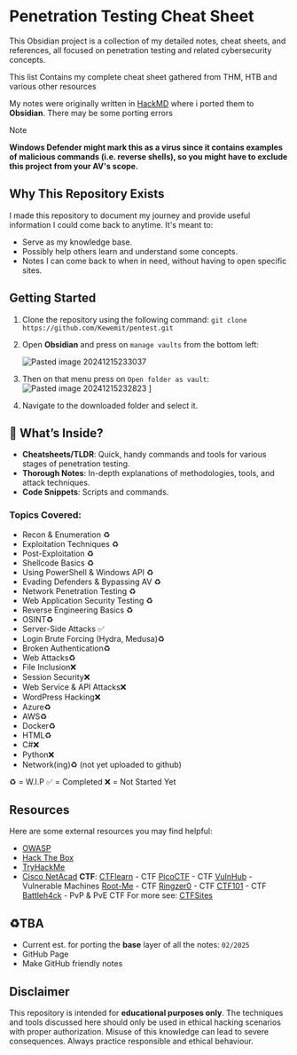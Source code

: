 # Penetration Testing Cheat Sheet
This Obsidian project is a collection of my detailed notes, cheat sheets, and references, all focused on penetration testing and related cybersecurity concepts. 

This list Contains my complete cheat sheet gathered from THM, HTB and various other resources

My notes were originally written in [HackMD](https://hackmd.io) where i ported them to **Obsidian**. There may be some porting errors 

> [!NOTE]
> **Windows Defender might mark this as a virus since it contains examples of malicious commands (i.e. reverse shells), so you might have to exclude this project from your AV's scope.**
## Why This Repository Exists
I made this repository to document my journey and provide useful information I could come back to anytime. It's meant to:
- Serve as my knowledge base.
- Possibly help others learn and understand some concepts.
- Notes I can come back to when in need, without having to open specific sites.
## Getting Started

1. Clone the repository using the following command:
	`git clone https://github.com/Kewemit/pentest.git`
2. Open **Obsidian** and press on `manage vaults` from the bottom left:

	 ![Pasted image 20241215233037](https://github.com/user-attachments/assets/22d93b76-eb93-4bbd-b983-3228eba49048)


3. Then on that menu press on ``Open folder as vault``:
	![Pasted image 20241215232823](https://github.com/user-attachments/assets/93f6815c-4057-4306-898e-c116994310f3)
]
4. Navigate to the downloaded folder and select it.
## 📖 What’s Inside?

- **Cheatsheets/TLDR**: Quick, handy commands and tools for various stages of penetration testing.
- **Thorough Notes**: In-depth explanations of methodologies, tools, and attack techniques.
- **Code Snippets**: Scripts and commands.
### Topics Covered:
- Recon & Enumeration ♻️
- Exploitation Techniques ♻️
- Post-Exploitation ♻️
- Shellcode Basics ♻️
- Using PowerShell & Windows API ♻️
- Evading Defenders & Bypassing AV ♻️
- Network Penetration Testing ♻️
- Web Application Security Testing ♻️
- Reverse Engineering Basics ♻️
- OSINT♻️
- Server-Side Attacks ✅
- Login Brute Forcing (Hydra, Medusa)♻️
- Broken Authentication♻️
- Web Attacks♻️
- File Inclusion❌
- Session Security❌
- Web Service & API Attacks❌
- WordPress Hacking❌
- Azure♻️
- AWS♻️
- Docker♻️
- HTML♻️
- C#❌
- Python❌
- Network(ing)♻️ (not yet uploaded to github)

♻️ = W.I.P
✅ = Completed
❌ = Not Started Yet
## Resources

Here are some external resources you may find helpful:
- [OWASP](https://owasp.org/)
- [Hack The Box](https://www.hackthebox.com/)
- [TryHackMe](https://tryhackme.com/)
- [Cisco NetAcad](https://www.netacad.com/)
**CTF**:
[CTFlearn](https://ctflearn.com/challenge/1/browse) - CTF 
[PicoCTF](https://play.picoctf.org/practice) - CTF
[VulnHub](https://www.vulnhub.com/) - Vulnerable Machines
[Root-Me](https://www.root-me.org/?lang=en) - CTF
[Ringzer0](https://ringzer0ctf.com/) - CTF
[CTF101](https://ctf101.org/) - CTF
[Battleh4ck](https://seela.io/battleh4ck/) - PvP & PvE CTF
For more see: [CTFSites](https://ctfsites.github.io/)
## ♻️TBA
- Current est. for porting the **base** layer of all the notes: `02/2025`
- GitHub Page
- Make GitHub friendly notes
## Disclaimer
This repository is intended for **educational purposes only**. The techniques and tools discussed here should only be used in ethical hacking scenarios with proper authorization. Misuse of this knowledge can lead to severe consequences. Always practice responsible and ethical behaviour.
